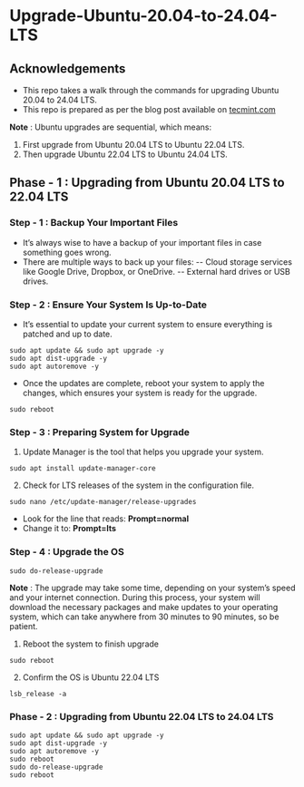 # Upgrade-Ubuntu-20.04-to-24.04-LTS

## Acknowledgements
- This repo takes a walk through the commands for upgrading Ubuntu 20.04 to 24.04 LTS.
- This repo is prepared as per the blog post available on [tecmint.com](https://www.tecmint.com/upgrade-ubuntu-20-04-to-24-04/)

**Note** : Ubuntu upgrades are sequential, which means:
1. First upgrade from Ubuntu 20.04 LTS to Ubuntu 22.04 LTS.
2. Then upgrade Ubuntu 22.04 LTS to Ubuntu 24.04 LTS.

## Phase - 1 : Upgrading from Ubuntu 20.04 LTS to 22.04 LTS
### Step - 1 : Backup Your Important Files
- It’s always wise to have a backup of your important files in case something goes wrong.
- There are multiple ways to back up your files:
  -- Cloud storage services like Google Drive, Dropbox, or OneDrive.
  -- External hard drives or USB drives.

### Step - 2 : Ensure Your System Is Up-to-Date
- It’s essential to update your current system to ensure everything is patched and up to date.
```
sudo apt update && sudo apt upgrade -y
sudo apt dist-upgrade -y
sudo apt autoremove -y
```
- Once the updates are complete, reboot your system to apply the changes, which ensures your system is ready for the upgrade.
```
sudo reboot
```
### Step - 3 : Preparing System for Upgrade
1.  Update Manager is the tool that helps you upgrade your system.
   
```
sudo apt install update-manager-core
```

2. Check for LTS releases of the system in the configuration file.
```
sudo nano /etc/update-manager/release-upgrades
```
- Look for the line that reads: **Prompt=normal**
- Change it to: **Prompt=lts**

### Step - 4 : Upgrade the OS
```
sudo do-release-upgrade
```
**Note** : The upgrade may take some time, depending on your system’s speed and your internet connection. During this process, your system will download the necessary packages and make updates to your operating system, which can take anywhere from 30 minutes to 90 minutes, so be patient.

1. Reboot the system to finish upgrade
```
sudo reboot
```

2. Confirm the OS is Ubuntu 22.04 LTS
```
lsb_release -a
```

### Phase - 2 : Upgrading from Ubuntu 22.04 LTS to 24.04 LTS
```
sudo apt update && sudo apt upgrade -y
sudo apt dist-upgrade -y
sudo apt autoremove -y
sudo reboot
sudo do-release-upgrade
sudo reboot
```
